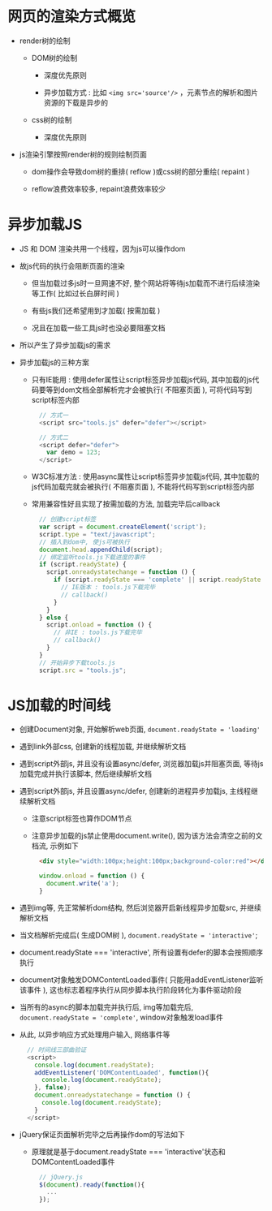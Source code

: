 # 网页的渲染方式概览

- render树的绘制

  - DOM树的绘制
    
    - 深度优先原则

    - 异步加载方式 : 比如 ```<img src='source'/>``` ，元素节点的解析和图片资源的下载是异步的

  - css树的绘制

    - 深度优先原则

- js渲染引擎按照render树的规则绘制页面

  - dom操作会导致dom树的重排( reflow )或css树的部分重绘( repaint )

  - reflow浪费效率较多, repaint浪费效率较少

# 异步加载JS

- JS 和 DOM 渲染共用一个线程，因为js可以操作dom

- 故js代码的执行会阻断页面的渲染

  - 但当加载过多js时一旦网速不好, 整个网站将等待js加载而不进行后续渲染等工作( 比如过长白屏时间 )

  - 有些js我们还希望用到才加载( 按需加载 )

  - 况且在加载一些工具js时也没必要阻塞文档

- 所以产生了异步加载js的需求

- 异步加载js的三种方案

  - 只有IE能用 : 使用defer属性让script标签异步加载js代码, 其中加载的js代码要等到dom文档全部解析完才会被执行( 不阻塞页面 ), 可将代码写到script标签内部

    ```js
      // 方式一
      <script src="tools.js" defer="defer"></script>

      // 方式二
      <script defer="defer">
        var demo = 123;
      </script>
    ```

  - W3C标准方法 : 使用async属性让script标签异步加载js代码, 其中加载的js代码加载完就会被执行( 不阻塞页面 ), 不能将代码写到script标签内部

  - 常用兼容性好且实现了按需加载的方法, 加载完毕后callback

    ```js
      // 创建script标签
      var script = document.createElement('script');
      script.type = "text/javascript";
      // 插入到dom中, 使js可被执行
      document.head.appendChild(script);
      // 绑定监听tools.js下载进度的事件
      if (script.readyState) {
        script.onreadystatechange = function () {
          if (script.readyState === 'complete' || script.readyState === 'loaded') {
            // IE版本 : tools.js下载完毕
            // callback()
          }
        }
      } else {
        script.onload = function () {
          // 非IE : tools.js下载完毕
          // callback()
        }
      }
      // 开始异步下载tools.js
      script.src = "tools.js";
    ```

# JS加载的时间线

- 创建Document对象, 开始解析web页面, ```document.readyState = 'loading'```

- 遇到link外部css, 创建新的线程加载, 并继续解析文档

- 遇到script外部js, 并且没有设置async/defer, 浏览器加载js并阻塞页面, 等待js加载完成并执行该脚本, 然后继续解析文档

- 遇到script外部js, 并且设置async/defer, 创建新的进程异步加载js, 主线程继续解析文档

  - 注意script标签也算作DOM节点

  - 注意异步加载的js禁止使用document.write(), 因为该方法会清空之前的文档流, 示例如下

    ```html
      <div style="width:100px;height:100px;background-color:red"></div>
    ```
    ```js
      window.onload = function () {
        document.write('a');
      }
    ```

- 遇到img等, 先正常解析dom结构, 然后浏览器开启新线程异步加载src, 并继续解析文档

- 当文档解析完成后( 生成DOM树 ), ```document.readyState = 'interactive'```;

- document.readyState === 'interactive', 所有设置有defer的脚本会按照顺序执行

- document对象触发DOMContentLoaded事件( 只能用addEventListener监听该事件 ), 这也标志着程序执行从同步脚本执行阶段转化为事件驱动阶段

- 当所有的async的脚本加载完并执行后, img等加载完后, ```document.readyState = 'complete'```, window对象触发load事件

- 从此, 以异步响应方式处理用户输入, 网络事件等

  ```js
    // 时间线三部曲验证
    <script>
      console.log(document.readyState);
      addEventListener('DOMContentLoaded', function(){
        console.log(document.readyState);
      }, false);
      document.onreadystatechange = function () {
        console.log(document.readyState);
      }
    </script>
  ```

- jQuery保证页面解析完毕之后再操作dom的写法如下

  - 原理就是基于document.readyState === 'interactive'状态和DOMContentLoaded事件

    ```js
      // jQuery.js
      $(document).ready(function(){
        ...    
      });
    ```